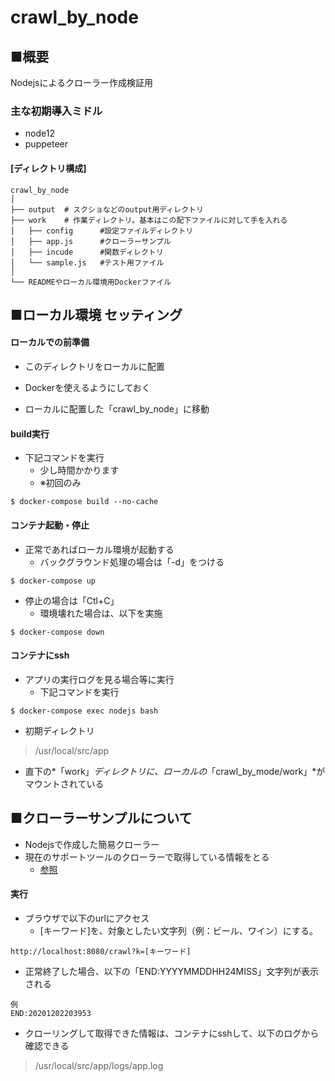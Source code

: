 # crawl_by_node

## ■概要
Nodejsによるクローラー作成検証用

### 主な初期導入ミドル
- node12
- puppeteer

#### [ディレクトリ構成]
```
crawl_by_node
│
├── output  # スクショなどのoutput用ディレクトリ
├── work    # 作業ディレクトリ。基本はこの配下ファイルに対して手を入れる
│   ├── config      #設定ファイルディレクトリ
│   ├── app.js      #クローラーサンプル
│   ├── incude      #関数ディレクトリ
│   └── sample.js   #テスト用ファイル
│       
└── READMEやローカル環境用Dockerファイル

```

## ■ローカル環境 セッティング

#### ローカルでの前準備
- このディレクトリをローカルに配置
- Dockerを使えるようにしておく

- ローカルに配置した「crawl_by_node」に移動

#### build実行
- 下記コマンドを実行
  - 少し時間かかります
  - ※初回のみ
```
$ docker-compose build --no-cache
```

#### コンテナ起動・停止
- 正常であればローカル環境が起動する
  - バックグラウンド処理の場合は「-d」をつける
```
$ docker-compose up
```

- 停止の場合は「Ctl+C」
  - 環境壊れた場合は、以下を実施
```
$ docker-compose down
```

#### コンテナにssh
- アプリの実行ログを見る場合等に実行
  - 下記コマンドを実行
```
$ docker-compose exec nodejs bash
```

- 初期ディレクトリ
>/usr/local/src/app

- 直下の*「work」*ディレクトリに、ローカルの*「crawl_by_mode/work」*がマウントされている

## ■クローラーサンプルについて
- Nodejsで作成した簡易クローラー
- 現在のサポートツールのクローラーで取得している情報をとる
  - [参照](https://docs.google.com/spreadsheets/d/1pjA3oc7jsHamx6QjcpZZ0r7_eB6Wb8pOsXqsJtg9mxI/edit#gid=0)

#### 実行
- ブラウザで以下のurlにアクセス
  - [キーワード]を、対象としたい文字列（例：ビール、ワイン）にする。

```
http://localhost:8080/crawl?k=[キーワード]
```

- 正常終了した場合、以下の「END:YYYYMMDDHH24MISS」文字列が表示される

```
例
END:20201202203953
```

- クローリングして取得できた情報は、コンテナにsshして、以下のログから確認できる
>/usr/local/src/app/logs/app.log
